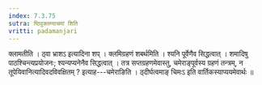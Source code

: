 ```yaml
---
index: 7.3.75
sutra: ष्ठिवुक्लम्याचमां शिति
vritti: padamanjari
---
```


 क्लामतीति । ठ्वा भ्राशऽ इत्यादिना शप् । क्लमिग्रहणं शबर्थमिति । श्यनि पूर्वेणैव सिद्धत्वात् । शमादिषु पाठश्चिन्त्यप्रयोजनः; श्यन्यप्यनेनैव सिद्धत्वात् । तत्र सप्तग्रहणमेवास्तु, चमेराङ्पूर्वस्य ग्रहणं तन्त्रम्, न तूपेयिवानित्यादिवदविवक्षितम् ? इत्याह---चमेराङिति । ठ्दीर्घत्वमाङ् चिमःऽ इति वार्तिकस्याप्ययमेवार्थः ॥